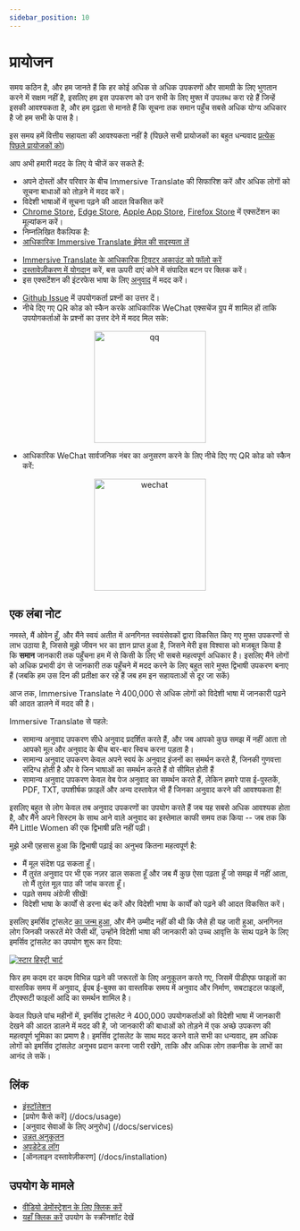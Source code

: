 ```yaml
---
sidebar_position: 10
---
```


# प्रायोजन

समय कठिन है, और हम जानते हैं कि हर कोई अधिक से अधिक उपकरणों और सामग्री के लिए भुगतान करने में सक्षम नहीं है, इसलिए हम इस उपकरण को उन सभी के लिए मुफ्त में उपलब्ध करा रहे हैं जिन्हें इसकी आवश्यकता है, और हम दृढ़ता से मानते हैं कि सूचना तक समान पहुँच सबसे अधिक योग्य अधिकार है जो हम सभी के पास है।

इस समय हमें वित्तीय सहायता की आवश्यकता नहीं है (पिछले सभी प्रायोजकों का बहुत धन्यवाद [प्रत्येक पिछले प्रायोजकों को](/docs/thanks))

आप अभी हमारी मदद के लिए ये चीजें कर सकते हैं:

- अपने दोस्तों और परिवार के बीच Immersive Translate की सिफारिश करें और अधिक लोगों को सूचना बाधाओं को तोड़ने में मदद करें।
- विदेशी भाषाओं में सूचना पढ़ने की आदत विकसित करें
- [Chrome Store](https://chrome.google.com/webstore/detail/immersive-translate/bpoadfkcbjbfhfodiogcnhhhpibjhbnh), [Edge Store](https://microsoftedge.microsoft.com/addons/detail/amkbmndfnliijdhojkpoglbnaaahippg), [Apple App Store](https://apps.apple.com/app/id6447957425), [Firefox Store](https://addons.mozilla.org/firefox/addon/immersive-translate/) में एक्सटेंशन का मूल्यांकन करें।
- निम्नलिखित वैकल्पिक है:
- [आधिकारिक Immersive Translate ईमेल की सदस्यता लें](https://immersivetranslate.substack.com/)
<!-- - [टेलीग्राम चैनल में शामिल हों](https://t.me/immersivetranslate) -->
- [Immersive Translate के आधिकारिक ट्विटर अकाउंट को फॉलो करें](https://twitter.com/immersivetran)
- [दस्तावेज़ीकरण में योगदान](https://immersivetranslate.com/) करें, बस ऊपरी दाएं कोने में संपादित बटन पर क्लिक करें।
- इस एक्सटेंशन की इंटरफेस भाषा के लिए [अनुवाद](https://crowdin.com/project/immersive-translate) में मदद करें।
<!-- - [टेलीग्राम समूह](https://t.me/+rq848Z09nehlOTgx) में उपयोगकर्ताओं के लिए सहायक उत्तर दें। -->
- [Github Issue](https://github.com/immersive-translate/immersive-translate/issues) में उपयोगकर्ता प्रश्नों का उत्तर दें।
- नीचे दिए गए QR कोड को स्कैन करके आधिकारिक WeChat एक्सचेंज ग्रुप में शामिल हों ताकि उपयोगकर्ताओं के प्रश्नों का उत्तर देने में मदद मिल सके:

<div align="center">
<img src="https://s.immersivetranslate.com/static/official-static/assets/wechat-contact.png" width="200" alt="qq"/>
</div>

- आधिकारिक WeChat सार्वजनिक नंबर का अनुसरण करने के लिए नीचे दिए गए QR कोड को स्कैन करें:

<div align="center">
<img src="https://s.immersivetranslate.com/static/official-static/assets/wechat-qrcode.jpg" width="200" alt="wechat"/>
</div>

## एक लंबा नोट

नमस्ते, मैं ओवेन हूँ, और मैंने स्वयं अतीत में अनगिनत स्वयंसेवकों द्वारा विकसित किए गए मुफ्त उपकरणों से लाभ उठाया है, जिससे मुझे जीवन भर का ज्ञान प्राप्त हुआ है, जिसने मेरी इस विश्वास को मजबूत किया है कि **समान** जानकारी तक पहुँचना हम में से किसी के लिए भी सबसे महत्वपूर्ण अधिकार है। इसलिए मैंने लोगों को अधिक प्रभावी ढंग से जानकारी तक पहुँचने में मदद करने के लिए बहुत सारे मुफ्त द्विभाषी उपकरण बनाए हैं (जबकि हम उस दिन की प्रतीक्षा कर रहे हैं जब हम इन सहायताओं से दूर जा सकें)

आज तक, Immersive Translate ने 400,000 से अधिक लोगों को विदेशी भाषा में जानकारी पढ़ने की आदत डालने में मदद की है।

Immersive Translate से पहले:

- सामान्य अनुवाद उपकरण सीधे अनुवाद प्रदर्शित करते हैं, और जब आपको कुछ समझ में नहीं आता तो आपको मूल और अनुवाद के बीच बार-बार स्विच करना पड़ता है।
- सामान्य अनुवाद उपकरण केवल अपने स्वयं के अनुवाद इंजनों का समर्थन करते हैं, जिनकी गुणवत्ता संदिग्ध होती है और वे जिन भाषाओं का समर्थन करते हैं वो सीमित होती हैं
- सामान्य अनुवाद उपकरण केवल वेब पेज अनुवाद का समर्थन करते हैं, लेकिन हमारे पास ई-पुस्तकें, PDF, TXT, उपशीर्षक फ़ाइलें और अन्य दस्तावेज़ भी हैं जिनका अनुवाद करने की आवश्यकता है!

इसलिए बहुत से लोग केवल तब अनुवाद उपकरणों का उपयोग करते हैं जब यह सबसे अधिक आवश्यक होता है, और मैंने अपने सिस्टम के साथ आने वाले अनुवाद का इस्तेमाल काफी समय तक किया -- जब तक कि मैंने Little Women की एक द्विभाषी प्रति नहीं पढ़ी।

मुझे अभी एहसास हुआ कि द्विभाषी पढ़ाई का अनुभव कितना महत्वपूर्ण है:

- मैं मूल संदेश पढ़ सकता हूँ।
- मैं तुरंत अनुवाद पर भी एक नज़र डाल सकता हूँ और जब मैं कुछ ऐसा पढ़ता हूँ जो समझ में नहीं आता, तो मैं तुरंत मूल पाठ की जांच करता हूँ।
- पढ़ते समय अंग्रेजी सीखें!
- विदेशी भाषा के कार्यों से डरना बंद करें और विदेशी भाषा के कार्यों को पढ़ने की आदत विकसित करें।

इसलिए इमर्सिव ट्रांसलेट [का जन्म हुआ](https://twitter.com/OwenYoungZh/status/1588792579596111872), और मैंने उम्मीद नहीं की थी कि जैसे ही यह जारी हुआ, अनगिनत लोग जिनकी जरूरतें मेरे जैसी थीं, उन्होंने विदेशी भाषा की जानकारी को उच्च आवृत्ति के साथ पढ़ने के लिए इमर्सिव ट्रांसलेट का उपयोग शुरू कर दिया:

[![स्टार हिस्ट्री चार्ट](https://api.star-history.com/svg?repos=immersive-translate/immersive-translate&type=Date)](https://star-history.com/#immersive-translate/immersive-translate&Date)

फिर हम कदम दर कदम विभिन्न पढ़ने की जरूरतों के लिए अनुकूलन करते गए, जिसमें पीडीएफ फाइलों का वास्तविक समय में अनुवाद, ईपब ई-बुक्स का वास्तविक समय में अनुवाद और निर्माण, सबटाइटल फाइलों, टीएक्सटी फाइलों आदि का समर्थन शामिल है।

केवल पिछले पांच महीनों में, इमर्सिव ट्रांसलेट ने 400,000 उपयोगकर्ताओं को विदेशी भाषा में जानकारी देखने की आदत डालने में मदद की है, जो जानकारी की बाधाओं को तोड़ने में एक अच्छे उपकरण की महत्वपूर्ण भूमिका का प्रमाण है। इमर्सिव ट्रांसलेट के साथ मदद करने वाले सभी का धन्यवाद, हम अधिक लोगों को इमर्सिव ट्रांसलेट अनुभव प्रदान करना जारी रखेंगे, ताकि और अधिक लोग तकनीक के लाभों का आनंद ले सकें।

## लिंक

- [इंस्टॉलेशन](/docs/installation)
- [प्रयोग कैसे करें] (/docs/usage)
- [अनुवाद सेवाओं के लिए अनुरोध] (/docs/services)
- [उन्नत अनुकूलन](/docs/advanced)
- [अपडेटेड लॉग](/docs/CHANGELOG)
- [ऑनलाइन दस्तावेज़ीकरण] (/docs/installation)

## उपयोग के मामले

- [वीडियो डेमोंस्ट्रेशन के लिए क्लिक करें](https://www.youtube.com/watch?v=sQevumpUprc)
- [यहाँ क्लिक करें](/docs/usecase) उपयोग के स्क्रीनशॉट देखें
